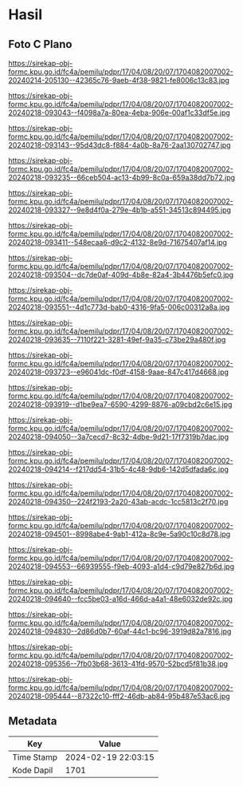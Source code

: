 # Hasil

## Foto C Plano

https://sirekap-obj-formc.kpu.go.id/fc4a/pemilu/pdpr/17/04/08/20/07/1704082007002-20240214-205130--42365c76-9aeb-4f38-9821-fe8006c13c83.jpg

https://sirekap-obj-formc.kpu.go.id/fc4a/pemilu/pdpr/17/04/08/20/07/1704082007002-20240218-093043--f4098a7a-80ea-4eba-906e-00af1c33df5e.jpg

https://sirekap-obj-formc.kpu.go.id/fc4a/pemilu/pdpr/17/04/08/20/07/1704082007002-20240218-093143--95d43dc8-f884-4a0b-8a76-2aa130702747.jpg

https://sirekap-obj-formc.kpu.go.id/fc4a/pemilu/pdpr/17/04/08/20/07/1704082007002-20240218-093235--66ceb504-ac13-4b99-8c0a-659a38dd7b72.jpg

https://sirekap-obj-formc.kpu.go.id/fc4a/pemilu/pdpr/17/04/08/20/07/1704082007002-20240218-093327--9e8d4f0a-279e-4b1b-a551-34513c894495.jpg

https://sirekap-obj-formc.kpu.go.id/fc4a/pemilu/pdpr/17/04/08/20/07/1704082007002-20240218-093411--548ecaa6-d9c2-4132-8e9d-71675407af14.jpg

https://sirekap-obj-formc.kpu.go.id/fc4a/pemilu/pdpr/17/04/08/20/07/1704082007002-20240218-093504--dc7de0af-409d-4b8e-82a4-3b4476b5efc0.jpg

https://sirekap-obj-formc.kpu.go.id/fc4a/pemilu/pdpr/17/04/08/20/07/1704082007002-20240218-093551--4d1c773d-bab0-4316-9fa5-006c00312a8a.jpg

https://sirekap-obj-formc.kpu.go.id/fc4a/pemilu/pdpr/17/04/08/20/07/1704082007002-20240218-093635--7110f221-3281-49ef-9a35-c73be29a480f.jpg

https://sirekap-obj-formc.kpu.go.id/fc4a/pemilu/pdpr/17/04/08/20/07/1704082007002-20240218-093723--e96041dc-f0df-4158-9aae-847c417d4668.jpg

https://sirekap-obj-formc.kpu.go.id/fc4a/pemilu/pdpr/17/04/08/20/07/1704082007002-20240218-093919--d1be9ea7-6590-4299-8876-a09cbd2c6e15.jpg

https://sirekap-obj-formc.kpu.go.id/fc4a/pemilu/pdpr/17/04/08/20/07/1704082007002-20240218-094050--3a7cecd7-8c32-4dbe-9d21-17f7319b7dac.jpg

https://sirekap-obj-formc.kpu.go.id/fc4a/pemilu/pdpr/17/04/08/20/07/1704082007002-20240218-094214--f217dd54-31b5-4c48-9db6-142d5dfada6c.jpg

https://sirekap-obj-formc.kpu.go.id/fc4a/pemilu/pdpr/17/04/08/20/07/1704082007002-20240218-094350--224f2193-2a20-43ab-acdc-1cc5813c2f70.jpg

https://sirekap-obj-formc.kpu.go.id/fc4a/pemilu/pdpr/17/04/08/20/07/1704082007002-20240218-094501--8998abe4-9ab1-412a-8c9e-5a90c10c8d78.jpg

https://sirekap-obj-formc.kpu.go.id/fc4a/pemilu/pdpr/17/04/08/20/07/1704082007002-20240218-094553--66939555-f9eb-4093-a1d4-c9d79e827b6d.jpg

https://sirekap-obj-formc.kpu.go.id/fc4a/pemilu/pdpr/17/04/08/20/07/1704082007002-20240218-094640--fcc5be03-a16d-466d-a4a1-48e6032de92c.jpg

https://sirekap-obj-formc.kpu.go.id/fc4a/pemilu/pdpr/17/04/08/20/07/1704082007002-20240218-094830--2d86d0b7-60af-44c1-bc96-3919d82a7816.jpg

https://sirekap-obj-formc.kpu.go.id/fc4a/pemilu/pdpr/17/04/08/20/07/1704082007002-20240218-095356--7fb03b68-3613-41fd-9570-52bcd5f81b38.jpg

https://sirekap-obj-formc.kpu.go.id/fc4a/pemilu/pdpr/17/04/08/20/07/1704082007002-20240218-095444--87322c10-fff2-46db-ab84-95b487e53ac6.jpg


## Metadata

| Key        | Value               |
| ---------- | ------------------- |
| Time Stamp | 2024-02-19 22:03:15 |
| Kode Dapil | 1701                |



